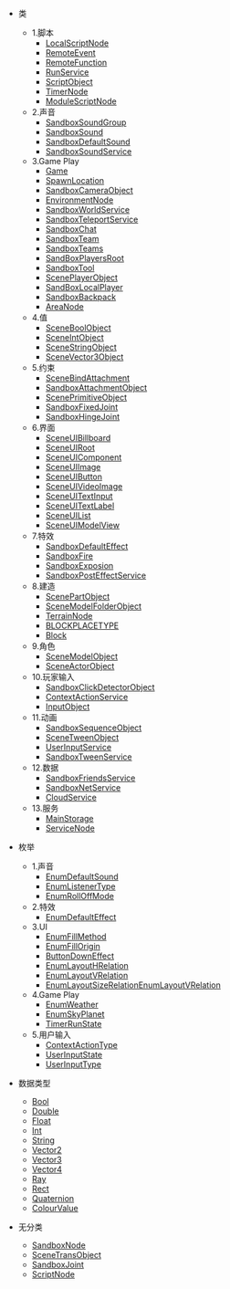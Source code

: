 <!-- 侧边栏 studiodocs/_sidebar.md -->

- 类
	- 1.脚本
		- [LocalScriptNode](/Api/Class/Script/LocalScriptNode.md)
		- [RemoteEvent](/Api/Class/Script/RemoteEvent.md)
		- [RemoteFunction](/Api/Class/Script/RemoteFunction.md)
		- [RunService](/Api/Class/Script/RunService.md)
		- [ScriptObject](/Api/Class/Script/ScriptObject.md)
		- [TimerNode](/Api/Class/Script/TimerNode.md)
		- [ModuleScriptNode](/Api/Class/Script/ModuleScriptNode.md)
	- 2.声音
		- [SandboxSoundGroup](/Api/Class/Sound/SandboxSoundGroup.md)
		- [SandboxSound](/Api/Class/Sound/SandboxSound.md)
		- [SandboxDefaultSound](/Api/Class/Sound/SandboxDefaultSound.md)
		- [SandboxSoundService](/Api/Class/Sound/SandboxSoundService.md)
	- 3.Game Play
		- [Game](/Api/Class/GamePlay/Game.md)
		- [SpawnLocation](/Api/Class/GamePlay/SpawnLocation.md)
		- [SandboxCameraObject](/Api/Class/GamePlay/SandboxCameraObject.md)
		- [EnvironmentNode](/Api/Class/GamePlay/EnvironmentNode.md)
		- [SandboxWorldService](/Api/Class/GamePlay/SandboxWorldService.md)
		- [SandboxTeleportService](/Api/Class/GamePlay/SandboxTeleportService.md)
		- [SandboxChat](/Api/Class/GamePlay/SandboxChat.md)
		- [SandboxTeam](/Api/Class/GamePlay/SandboxTeam.md)
		- [SandboxTeams](/Api/Class/GamePlay/SandboxTeams.md)
		- [SandBoxPlayersRoot](/Api/Class/GamePlay/SandBoxPlayersRoot.md)
		- [SandboxTool](/Api/Class/GamePlay/SandboxTool.md)
		- [ScenePlayerObject](/Api/Class/GamePlay/ScenePlayerObject.md)
		- [SandBoxLocalPlayer](/Api/Class/GamePlay/SandBoxLocalPlayer.md)
		- [SandboxBackpack](/Api/Class/GamePlay/SandboxBackpack.md)
		- [AreaNode](/Api/Class/GamePlay/AreaNode.md)
	- 4.值
		- [SceneBoolObject](/Api/Class/Value/SceneBoolObject.md)
		- [SceneIntObject](/Api/Class/Value/SceneIntObject.md)
		- [SceneStringObject](/Api/Class/Value/SceneStringObject.md)
		- [SceneVector3Object](/Api/Class/Value/SceneVector3Object.md)
	- 5.约束
		- [SceneBindAttachment](/Api/Class/Bind/SceneBindAttachment.md)
		- [SandboxAttachmentObject](/Api/Class/Bind/SandboxAttachmentObject.md)
		- [ScenePrimitiveObject](/Api/Class/Bind/ScenePrimitiveObject.md)
		- [SandboxFixedJoint](/Api/Class/Bind/SandboxFixedJoint.md)
		- [SandboxHingeJoint](/Api/Class/Bind/SandboxHingeJoint.md)
	- 6.界面
		- [SceneUIBillboard](/Api/Class/Scene/SceneUIBillboard.md)
		- [SceneUIRoot](/Api/Class/Scene/SceneUIRoot.md)
		- [SceneUIComponent](/Api/Class/Scene/SceneUIComponent.md)
		- [SceneUIImage](/Api/Class/Scene/SceneUIImage.md)
		- [SceneUIButton](/Api/Class/Scene/SceneUIButton.md)
		- [SceneUIVideoImage](/Api/Class/Scene/SceneUIVideoImage.md)
		- [SceneUITextInput](/Api/Class/Scene/SceneUITextInput.md)
		- [SceneUITextLabel](/Api/Class/Scene/SceneUITextLabel.md)
		- [SceneUIList](/Api/Class/Scene/SceneUIList.md)
		- [SceneUIModelView](/Api/Class/Scene/SceneUIModelView.md)
	- 7.特效
		- [SandboxDefaultEffect](/Api/Class/Effect/SandboxDefaultEffect.md)
		- [SandboxFire](/Api/Class/Effect/SandboxFire.md)
		- [SandboxExposion](/Api/Class/Effect/SandboxExposion.md)
		- [SandboxPostEffectService](/Api/Class/Effect/SandboxPostEffectService.md)
	- 8.建造
		- [ScenePartObject](/Api/Class/Build/ScenePartObject.md)
		- [SceneModelFolderObject](/Api/Class/Build/SceneModelFolderObject.md)
		- [TerrainNode](/Api/Class/Build/TerrainNode.md)
		- [BLOCKPLACETYPE](/Api/Class/Build/BLOCKPLACETYPE.md)
		- [Block](/Api/Class/Build/Block.md)
	- 9.角色
		- [SceneModelObject](/Api/Class/Role/SceneModelObject.md)
		- [SceneActorObject](/Api/Class/Role/SceneActorObject.md)
	- 10.玩家输入
		- [SandboxClickDetectorObject](/Api/Class/Input/SandboxClickDetectorObject.md)
		- [ContextActionService](/Api/Class/Input/ContextActionService.md)
		- [InputObject](/Api/Class/Input/InputObject.md)
	- 11.动画
		- [SandboxSequenceObject](/Api/Class/Animation/SandboxSequenceObject.md)
		- [SceneTweenObject](/Api/Class/Animation/SceneTweenObject.md)
		- [UserInputService](/Api/Class/Animation/UserInputService.md)
		- [SandboxTweenService](/Api/Class/Animation/SandboxTweenService.md)
	- 12.数据
		- [SandboxFriendsService](/Api/Class/Data/SandboxFriendsService.md)
		- [SandboxNetService](/Api/Class/Data/SandboxNetService.md)
		- [CloudService](/Api/Class/Data/CloudService.md)
	- 13.服务
		- [MainStorage](/Api/Class/Service/MainStorage.md)
		- [ServiceNode](/Api/Class/Service/ServiceNode.md)	
- 枚举
	- 1.声音
		- [EnumDefaultSound](/Api/Enumerate/Sound/EnumDefaultSound.md)
		- [EnumListenerType](/Api/Enumerate/Sound/EnumListenerType.md)
		- [EnumRollOffMode](/Api/Enumerate/Sound/EnumRollOffMode.md)
	- 2.特效
		- [EnumDefaultEffect](/Api/Enumerate/Effect/EnumDefaultEffect.md)
	- 3.UI
		- [EnumFillMethod](/Api/Enumerate/UI/EnumFillMethod.md)
		- [EnumFillOrigin](/Api/Enumerate/UI/EnumFillOrigin.md)
		- [ButtonDownEffect](/Api/Enumerate/UI/ButtonDownEffect.md)
		- [EnumLayoutHRelation](/Api/Enumerate/UI/EnumLayoutHRelation.md)
		- [EnumLayoutVRelation](/Api/Enumerate/UI/EnumLayoutVRelation.md)
		- [EnumLayoutSizeRelationEnumLayoutVRelation](/Api/Enumerate/UI/EnumLayoutSizeRelationEnumLayoutVRelation.md)
	- 4.Game Play
		- [EnumWeather](/Api/Enumerate/GamePlay/EnumWeather.md)
		- [EnumSkyPlanet](/Api/Enumerate/GamePlay/EnumSkyPlanet.md)
		- [TimerRunState](/Api/Enumerate/GamePlay/TimerRunState.md)
	- 5.用户输入
		- [ContextActionType](/Api/Enumerate/UserInput/ContextActionType.md)
		- [UserInputState](/Api/Enumerate/UserInput/UserInputState.md)
		- [UserInputType](/Api/Enumerate/UserInput/UserInputType.md)

- 数据类型
	- [Bool](/Api/DataType/Bool.md)
	- [Double](/Api/DataType/Double.md)
	- [Float](/Api/DataType/Float.md)
	- [Int](/Api/DataType/Int.md)
	- [String](/Api/DataType/String.md)
	- [Vector2](/Api/DataType/Vector2.md)
	- [Vector3](/Api/DataType/Vector3.md)
	- [Vector4](/Api/DataType/Vector4.md)
	- [Ray](/Api/DataType/Ray.md)
	- [Rect](/Api/DataType/Rect.md)
	- [Quaternion](/Api/DataType/Quaternion.md)
	- [ColourValue](/Api/DataType/ColourValue.md)
- 无分类
	- [SandboxNode](/Api/Class/NoType/SandboxNode.md)
	- [SceneTransObject](/Api/Class/NoType/SceneTransObject.md)
	- [SandboxJoint](/Api/Class/NoType/SandboxJoint.md)
	- [ScriptNode](/Api/Class/NoType/ScriptNode.md)
<!-- 以下略 -->